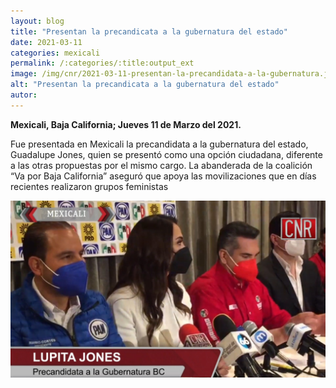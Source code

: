```yaml
---
layout: blog
title: "Presentan la precandicata a la gubernatura del estado"
date: 2021-03-11
categories: mexicali
permalink: /:categories/:title:output_ext
image: /img/cnr/2021-03-11-presentan-la-precandidata-a-la-gubernatura.jpg
alt: "Presentan la precandicata a la gubernatura del estado"
autor:
---
```


**Mexicali, Baja California; Jueves 11 de Marzo del 2021.** 

Fue presentada en Mexicali la precandidata a la gubernatura del estado, Guadalupe Jones, quien se presentó como una opción ciudadana, diferente a las otras propuestas por el mismo cargo. La abanderada de la coalición “Va por Baja California” aseguró que apoya las movilizaciones que en días recientes realizaron grupos feministas

<div id="carouselExampleSlidesOnly" class="carousel slide" data-ride="carousel">
  <div class="carousel-inner">
    <div class="carousel-item active">
       <img class="d-block w-100" src="/img/cnr/2021-03-11-presentan-la-precandidata-a-la-gubernatura.jpg" loading="lazy"  alt="Presentan la precandicata a la gubernatura del estado">
    </div>
  </div>
</div>